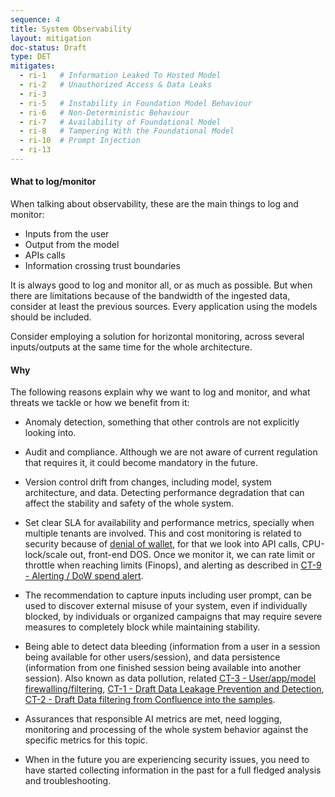 ```yaml
---
sequence: 4
title: System Observability
layout: mitigation
doc-status: Draft
type: DET
mitigates:
  - ri-1   # Information Leaked To Hosted Model
  - ri-2   # Unauthorized Access & Data Leaks
  - ri-3
  - ri-5   # Instability in Foundation Model Behaviour
  - ri-6   # Non-Deterministic Behaviour
  - ri-7   # Availability of Foundational Model
  - ri-8   # Tampering With the Foundational Model
  - ri-10  # Prompt Injection
  - ri-13
---
```


#### What to log/monitor

When talking about observability, these are the main things to log and monitor:

- Inputs from the user
- Output from the model
- APIs calls
- Information crossing trust boundaries

It is always good to log and monitor all, or as much as possible. But when there are limitations because of the bandwidth of the ingested data, consider at least the previous sources. Every application using the models should be included.

Consider employing a solution for horizontal monitoring, across several inputs/outputs at the same time for the whole architecture.


#### Why

The following reasons explain why we want to log and monitor, and what threats we tackle or how we benefit from it:

- Anomaly detection, something that other controls are not explicitly looking into.
- Audit and compliance. Although we are not aware of current regulation that requires it, it could become mandatory in the future.
- Version control drift from changes, including model, system architecture, and data. Detecting performance degradation that can affect the stability and safety of the whole system.
  
- Set clear SLA for availability and performance metrics, specially when multiple tenants are involved. This and cost monitoring is related to security because of [denial of wallet](#ri-7), for that we look into API calls, CPU-lock/scale out, front-end DOS. Once we monitor it, we can rate limit or throttle when reaching limits (Finops), and alerting as described in [CT-9	-	Alerting / DoW spend alert](#CT-9).

- The recommendation to capture inputs including user prompt, can be used to discover external misuse of your system, even if individually blocked, by individuals or organized campaigns that may require severe measures to completely block while maintaining stability.

- Being able to detect data bleeding (information from a user in a session being available for other users/session), and data persistence (information from one finished session being available into another session). Also known as data pollution, related [CT-3 - User/app/model firewalling/filtering](#CT-3), [CT-1 - Draft	Data Leakage Prevention and Detection](#CT-1), [CT-2 - Draft	Data filtering from Confluence into the samples](#CT-2).

- Assurances that responsible AI metrics are met, need logging, monitoring and processing of the whole system behavior against the specific metrics for this topic. 

- When in the future you are experiencing security issues, you need to have started collecting information in the past for a full fledged analysis and troubleshooting.
